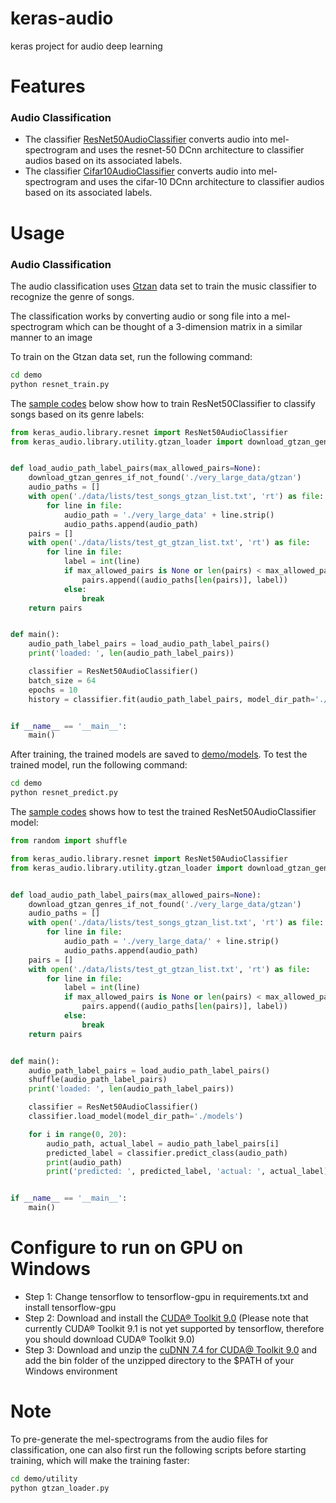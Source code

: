 # keras-audio

keras project for audio deep learning

# Features

### Audio Classification

* The classifier [ResNet50AudioClassifier](keras_audio/library/resnet.py) converts audio into mel-spectrogram and uses the resnet-50
DCnn architecture to classifier audios based on its associated labels. 
* The classifier [Cifar10AudioClassifier](keras_audio/library/cifar10.py) converts audio into mel-spectrogram and uses the cifar-10
DCnn architecture to classifier audios based on its associated labels. 

# Usage

### Audio Classification

The audio classification uses [Gtzan](http://opihi.cs.uvic.ca/sound/genres.tar.gz) data set to train the
music classifier to recognize the genre of songs. 

The classification works by converting audio or song file into a mel-spectrogram which can be thought of
a 3-dimension matrix in a similar manner to an image 

To train on the Gtzan data set, run the following command:

```bash
cd demo
python resnet_train.py
```

The [sample codes](demo/resnet_train.py) below show how to train ResNet50Classifier to classify songs
based on its genre labels:

```python
from keras_audio.library.resnet import ResNet50AudioClassifier
from keras_audio.library.utility.gtzan_loader import download_gtzan_genres_if_not_found


def load_audio_path_label_pairs(max_allowed_pairs=None):
    download_gtzan_genres_if_not_found('./very_large_data/gtzan')
    audio_paths = []
    with open('./data/lists/test_songs_gtzan_list.txt', 'rt') as file:
        for line in file:
            audio_path = './very_large_data' + line.strip()
            audio_paths.append(audio_path)
    pairs = []
    with open('./data/lists/test_gt_gtzan_list.txt', 'rt') as file:
        for line in file:
            label = int(line)
            if max_allowed_pairs is None or len(pairs) < max_allowed_pairs:
                pairs.append((audio_paths[len(pairs)], label))
            else:
                break
    return pairs


def main():
    audio_path_label_pairs = load_audio_path_label_pairs()
    print('loaded: ', len(audio_path_label_pairs))

    classifier = ResNet50AudioClassifier()
    batch_size = 64
    epochs = 10
    history = classifier.fit(audio_path_label_pairs, model_dir_path='./models', batch_size=batch_size, epochs=epochs)


if __name__ == '__main__':
    main()

```

After training, the trained models are saved to [demo/models](demo/models). To test the trained model, run
the following command:

```bash
cd demo
python resnet_predict.py
```

The [sample codes](demo/resnet_predict.py) shows how to test the trained ResNet50AudioClassifier model:

```python
from random import shuffle

from keras_audio.library.resnet import ResNet50AudioClassifier
from keras_audio.library.utility.gtzan_loader import download_gtzan_genres_if_not_found


def load_audio_path_label_pairs(max_allowed_pairs=None):
    download_gtzan_genres_if_not_found('./very_large_data/gtzan')
    audio_paths = []
    with open('./data/lists/test_songs_gtzan_list.txt', 'rt') as file:
        for line in file:
            audio_path = './very_large_data/' + line.strip()
            audio_paths.append(audio_path)
    pairs = []
    with open('./data/lists/test_gt_gtzan_list.txt', 'rt') as file:
        for line in file:
            label = int(line)
            if max_allowed_pairs is None or len(pairs) < max_allowed_pairs:
                pairs.append((audio_paths[len(pairs)], label))
            else:
                break
    return pairs


def main():
    audio_path_label_pairs = load_audio_path_label_pairs()
    shuffle(audio_path_label_pairs)
    print('loaded: ', len(audio_path_label_pairs))

    classifier = ResNet50AudioClassifier()
    classifier.load_model(model_dir_path='./models')

    for i in range(0, 20):
        audio_path, actual_label = audio_path_label_pairs[i]
        predicted_label = classifier.predict_class(audio_path)
        print(audio_path)
        print('predicted: ', predicted_label, 'actual: ', actual_label)


if __name__ == '__main__':
    main()

```

# Configure to run on GPU on Windows

* Step 1: Change tensorflow to tensorflow-gpu in requirements.txt and install tensorflow-gpu
* Step 2: Download and install the [CUDA® Toolkit 9.0](https://developer.nvidia.com/cuda-90-download-archive) (Please note that
currently CUDA® Toolkit 9.1 is not yet supported by tensorflow, therefore you should download CUDA® Toolkit 9.0)
* Step 3: Download and unzip the [cuDNN 7.4 for CUDA@ Toolkit 9.0](https://developer.nvidia.com/cudnn) and add the
bin folder of the unzipped directory to the $PATH of your Windows environment 


# Note

To pre-generate the mel-spectrograms from the audio files for classification, one can also first run the following scripts
before starting training, which will make the training faster:

```bash
cd demo/utility
python gtzan_loader.py
```


